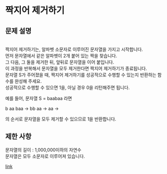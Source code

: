 # 짝지어 제거하기

## 문제 설명 <br>
<br>
짝지어 제거하기는, 알파벳 소문자로 이루어진 문자열을 가지고 시작합니다.<br> 
먼저 문자열에서 같은 알파벳이 2개 붙어 있는 짝을 찾습니다. <br>
그 다음, 그 둘을 제거한 뒤, 앞뒤로 문자열을 이어 붙입니다. <br>
이 과정을 반복해서 문자열을 모두 제거한다면 짝지어 제거하기가 종료됩니다.<br> 
문자열 S가 주어졌을 때, 짝지어 제거하기를 성공적으로 수행할 수 있는지 반환하는 함수를 완성해 주세요.<br>
성공적으로 수행할 수 있으면 1을, 아닐 경우 0을 리턴해주면 됩니다.

예를 들어, 문자열 S = baabaa 라면<br>

b aa baa → bb aa → aa →<br>

의 순서로 문자열을 모두 제거할 수 있으므로 1을 반환합니다.
## 제한 사항
문자열의 길이 : 1,000,000이하의 자연수<br>
문자열은 모두 소문자로 이루어져 있습니다.


[link](https://school.programmers.co.kr/learn/courses/30/lessons/12973)
